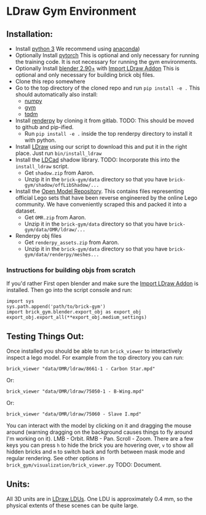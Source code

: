 # LDraw Gym Environment

## Installation:
- Install [python 3](http://www.python.org) We recommend using [anaconda](http://www.anaconda.com))
- Optionally Install [pytorch](http://www.pytorch.org) This is optional and only necessary for running the training code.  It is not necessary for running the gym environments.
- Optionally Install [blender 2.90+](http://www.blender.org) with [Import LDraw Addon](https://github.com/TobyLobster/ImportLDraw) This is optional and only necessary for building brick obj files.
- Clone this repo somewhere
- Go to the top directory of the cloned repo and run ```pip install -e .```  This should automatically also install:
  - [numpy](https://numpy.org/)
  - [gym](https://github.com/openai/gym)
  - [tqdm](https://github.com/tqdm/tqdm)
- Install [renderpy](https://gitlab.cs.washington.edu/awalsman/renderpy) by cloning it from gitlab.  TODO: This should be moved to github and pip-ified.
  - Run ```pip install -e .``` inside the top renderpy directory to install it with python.
- Install [LDraw](https://www.ldraw.org/) using our script to download this and put it in the right place.  Just run `bin/install_ldraw`
- Install the [LDCad](http://www.melkert.net/LDCad) shadow library.  TODO: Incorporate this into the ```install_ldraw``` script.
  - Get ```shadow.zip``` from Aaron.
  - Unzip it in the ```brick-gym/data``` directory so that you have ```brick-gym/shadow/offLibShadow/...```
- Install the [Open Model Repository](https://omr.ldraw.org/).  This contains files representing official Lego sets that have been reverse engineered by the online Lego community.  We have conveniently scraped this and packed it into a dataset.
  - Get ```OMR.zip``` from Aaron.
  - Unzip it in the ```brick-gym/data``` directory so that you have ```brick-gym/data/OMR/ldraw/...```
- Renderpy obj files
  - Get ```renderpy_assets.zip``` from Aaron.
  - Unzip it in the ```brick-gym/data``` directory so that you have ```brick-gym/data/renderpy/meshes...```

### Instructions for building objs from scratch
If you'd rather First open blender and make sure the [Import LDraw Addon](https://github.com/TobyLobster/ImportLDraw) is installed.  Then go into the script console and run:
```
import sys
sys.path.append('path/to/brick-gym')
import brick_gym.blender.export_obj as export_obj
export_obj.export_all(**export_obj.medium_settings)
```

## Testing Things Out:
Once installed you should be able to run ```brick_viewer``` to interactively inspect a lego model.  For example from the top directory you can run:

```brick_viewer "data/OMR/ldraw/8661-1 - Carbon Star.mpd"```

Or:

```brick_viewer "data/OMR/ldraw/75050-1 - B-Wing.mpd"```

Or:

```brick_viewer "data/OMR/ldraw/75060 - Slave I.mpd"```

You can interact with the model by clicking on it and dragging the mouse around (warning dragging on the background causes things to fly around I'm working on it).  LMB - Orbit.  RMB - Pan.  Scroll - Zoom.  There are a few keys you can press ```h``` to hide the brick you are hovering over, ```v``` to show all hidden bricks and ```m``` to switch back and forth between mask mode and regular rendering.  See other options in ```brick_gym/visualization/brick_viewer.py``` TODO: Document.

## Units:
All 3D units are in [LDraw LDUs](http://www.ldraw.org/article/218.html).  One LDU is approximately 0.4 mm, so the physical extents of these scenes can be quite large.
